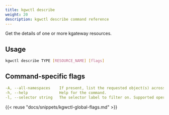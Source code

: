 ```yaml
---
title: kgwctl describe
weight: 20
description: kgwctl describe command reference
---
```


Get the details of one or more kgateway resources. 

## Usage
  
```sh
kgwctl describe TYPE [RESOURCE_NAME] [flags]
```

## Command-specific flags

```yaml
-A, --all-namespaces    If present, list the requested object(s) across all namespaces. Note that any namespace context that you specified with -n or --namespace is ignored.
-h, --help              Help for the command.
-l, --selector string   The selector label to filter on. Supported operations include '=', '==', and '!='. For example, to describe all resources with the `key1=value1` and `key2=value2` labels, use `-l key1=value1,key2=value2`. 
```


{{< reuse "docs/snippets/kgwctl-global-flags.md" >}}